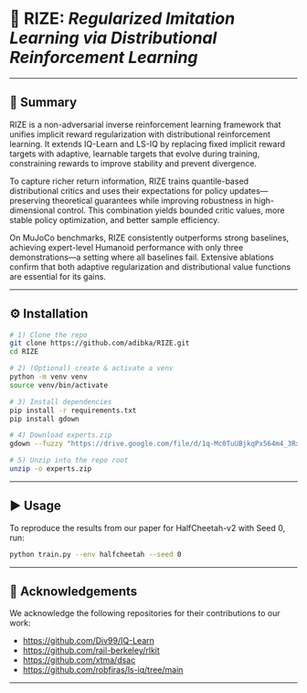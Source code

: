 # 🚀 **RIZE**: ***Regularized Imitation Learning via Distributional Reinforcement Learning***

---

## 📖 Summary

RIZE is a non-adversarial inverse reinforcement learning framework that unifies implicit reward regularization with distributional reinforcement learning. It extends IQ-Learn and LS-IQ by replacing fixed implicit reward targets with adaptive, learnable targets that evolve during training, constraining rewards to improve stability and prevent divergence.

To capture richer return information, RIZE trains quantile-based distributional critics and uses their expectations for policy updates—preserving theoretical guarantees while improving robustness in high-dimensional control. This combination yields bounded critic values, more stable policy optimization, and better sample efficiency.

On MuJoCo benchmarks, RIZE consistently outperforms strong baselines, achieving expert-level Humanoid performance with only three demonstrations—a setting where all baselines fail. Extensive ablations confirm that both adaptive regularization and distributional value functions are essential for its gains.

---

## ⚙️ Installation

   ```bash
   # 1) Clone the repo
   git clone https://github.com/adibka/RIZE.git
   cd RIZE
   
   # 2) (Optional) create & activate a venv
   python -m venv venv
   source venv/bin/activate
   
   # 3) Install dependencies 
   pip install -r requirements.txt
   pip install gdown
   
   # 4) Download experts.zip
   gdown --fuzzy "https://drive.google.com/file/d/1q-Mc0TuUBjkqPx564m4_3RxzJv0PoWIm/view?usp=sharing" -O experts.zip
   
   # 5) Unzip into the repo root 
   unzip -o experts.zip
   ```
---

## ▶️ Usage

To reproduce the results from our paper for HalfCheetah-v2 with Seed 0, run:

```bash
python train.py --env halfcheetah --seed 0
```
---

## 🙏 Acknowledgements

We acknowledge the following repositories for their contributions to our work:

- https://github.com/Div99/IQ-Learn
- https://github.com/rail-berkeley/rlkit
- https://github.com/xtma/dsac
- https://github.com/robfiras/ls-iq/tree/main

---

